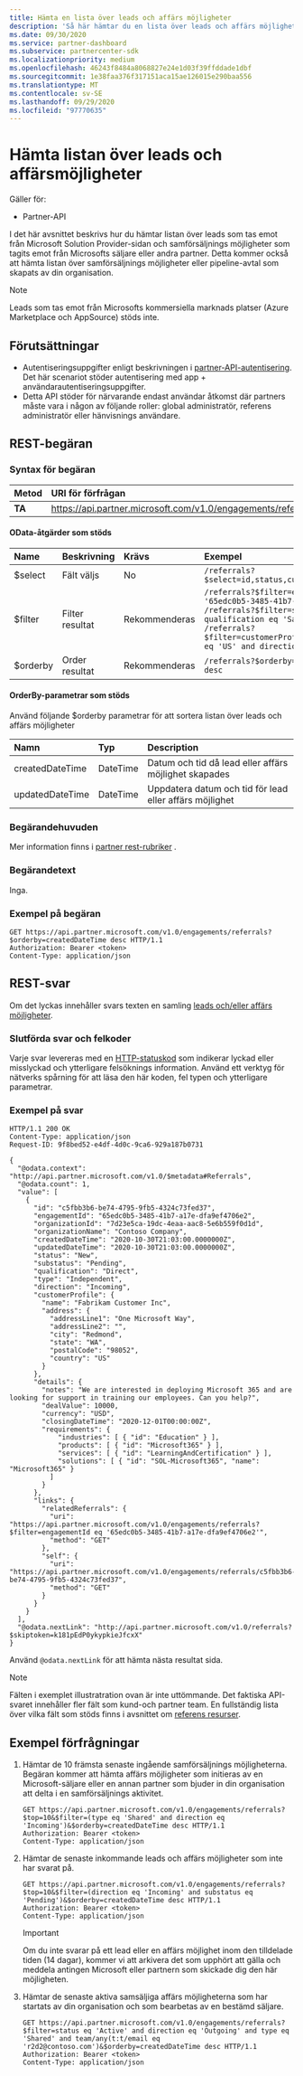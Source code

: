 ```yaml
---
title: Hämta en lista över leads och affärs möjligheter
description: 'Så här hämtar du en lista över leads och affärs möjligheter med partner-API: et.'
ms.date: 09/30/2020
ms.service: partner-dashboard
ms.subservice: partnercenter-sdk
ms.localizationpriority: medium
ms.openlocfilehash: 46243f8484a8068827e24e1d03f39ffddade1dbf
ms.sourcegitcommit: 1e38faa376f317151aca15ae126015e290baa556
ms.translationtype: MT
ms.contentlocale: sv-SE
ms.lasthandoff: 09/29/2020
ms.locfileid: "97770635"
---
```

# <a name="get-the-list-of-leads-and-opportunities"></a>Hämta listan över leads och affärsmöjligheter

Gäller för:

- Partner-API

 I det här avsnittet beskrivs hur du hämtar listan över leads som tas emot från Microsoft Solution Provider-sidan och samförsäljnings möjligheter som tagits emot från Microsofts säljare eller andra partner. Detta kommer också att hämta listan över samförsäljnings möjligheter eller pipeline-avtal som skapats av din organisation.

> [!Note]
> Leads som tas emot från Microsofts kommersiella marknads platser (Azure Marketplace och AppSource) stöds inte.

## <a name="prerequisites"></a>Förutsättningar

- Autentiseringsuppgifter enligt beskrivningen i [partner-API-autentisering](api-authentication.md). Det här scenariot stöder autentisering med app + användarautentiseringsuppgifter.
- Detta API stöder för närvarande endast användar åtkomst där partners måste vara i någon av följande roller: global administratör, referens administratör eller hänvisnings användare.

## <a name="rest-request"></a>REST-begäran

### <a name="request-syntax"></a>Syntax för begäran

| Metod  | URI för förfrågan                                                    |
|:--------|:---------------------------------------------------------------|
| **TA** | <https://api.partner.microsoft.com/v1.0/engagements/referrals> |

#### <a name="supported-odata-operations"></a>OData-åtgärder som stöds

| Name     | Beskrivning     | Krävs    | Exempel                                                                                                                                                                                                                                                     |
|:---------|:----------------|:------------|:------------------------------------------------------------------------------------------------------------------------------------------------------------------------------------------------------------------------------------------------------------|
| $select  | Fält väljs  | No          | `/referrals?$select=id,status,customerProfile`                                                                                                                                                                                                              |
| $filter  | Filter resultat | Rekommenderas | `/referrals?$filter=engagementId eq '65edc0b5-3485-41b7-a17e-dfa9ef4706e2'` <br/> `/referrals?$filter=status eq 'New' and qualification eq 'SalesQualified'` <br/> `/referrals?$filter=customerProfile/address/country eq 'US' and direction eq 'Incoming'` |
| $orderby | Order resultat  | Rekommenderas | `/referrals?$orderby=createdDateTime desc`                                                                                                                                                                                                                  |

#### <a name="supported-orderby-parameters"></a>OrderBy-parametrar som stöds

Använd följande $orderby parametrar för att sortera listan över leads och affärs möjligheter

| Namn            | Typ     | Description                                       |
|:----------------|:---------|:--------------------------------------------------|
| createdDateTime | DateTime | Datum och tid då lead eller affärs möjlighet skapades |
| updatedDateTime | DateTime | Uppdatera datum och tid för lead eller affärs möjlighet   |

### <a name="request-headers"></a>Begärandehuvuden

Mer information finns i [partner rest-rubriker](headers.md) .

### <a name="request-body"></a>Begärandetext

Inga.

### <a name="request-example"></a>Exempel på begäran

```http
GET https://api.partner.microsoft.com/v1.0/engagements/referrals?$orderby=createdDateTime desc HTTP/1.1
Authorization: Bearer <token>
Content-Type: application/json
```

## <a name="rest-response"></a>REST-svar

Om det lyckas innehåller svars texten en samling [leads och/eller affärs möjligheter](referral-resources.md).

### <a name="response-success-and-error-codes"></a>Slutförda svar och felkoder

Varje svar levereras med en [HTTP-statuskod](error-codes.md) som indikerar lyckad eller misslyckad och ytterligare felsöknings information. Använd ett verktyg för nätverks spårning för att läsa den här koden, fel typen och ytterligare parametrar.

### <a name="response-example"></a>Exempel på svar

``` http
HTTP/1.1 200 OK
Content-Type: application/json
Request-ID: 9f8bed52-e4df-4d0c-9ca6-929a187b0731

{
  "@odata.context": "http://api.partner.microsoft.com/v1.0/$metadata#Referrals",
  "@odata.count": 1,
  "value": [
    {
      "id": "c5fbb3b6-be74-4795-9fb5-4324c73fed37",
      "engagementId": "65edc0b5-3485-41b7-a17e-dfa9ef4706e2",
      "organizationId": "7d23e5ca-19dc-4eaa-aac8-5e6b559f0d1d",
      "organizationName": "Contoso Company",
      "createdDateTime": "2020-10-30T21:03:00.0000000Z",
      "updatedDateTime": "2020-10-30T21:03:00.0000000Z",
      "status": "New",
      "substatus": "Pending",
      "qualification": "Direct",
      "type": "Independent",
      "direction": "Incoming",
      "customerProfile": {
        "name": "Fabrikam Customer Inc",
        "address": {
          "addressLine1": "One Microsoft Way",
          "addressLine2": "",
          "city": "Redmond",
          "state": "WA",
          "postalCode": "98052",
          "country": "US"
        }
      },
      "details": {
        "notes": "We are interested in deploying Microsoft 365 and are looking for support in training our employees. Can you help?",
        "dealValue": 10000,
        "currency": "USD",
        "closingDateTime": "2020-12-01T00:00:00Z",
        "requirements": {
            "industries": [ { "id": "Education" } ],
            "products": [ { "id": "Microsoft365" } ],
            "services": [ { "id": "LearningAndCertification" } ],
            "solutions": [ { "id": "SOL-Microsoft365", "name": "Microsoft365" }
          ]
        }
      },
      "links": {
        "relatedReferrals": {
          "uri": "https://api.partner.microsoft.com/v1.0/engagements/referrals?$filter=engagementId eq '65edc0b5-3485-41b7-a17e-dfa9ef4706e2'",
          "method": "GET"
        },
        "self": {
          "uri": "https://api.partner.microsoft.com/v1.0/engagements/referrals/c5fbb3b6-be74-4795-9fb5-4324c73fed37",
          "method": "GET"
        }
      }
    }
  ],
  "@odata.nextLink": "http://api.partner.microsoft.com/v1.0/referrals?$skiptoken=k181pEdP0ykypkieJfcxX"
}
```

Använd `@odata.nextLink` för att hämta nästa resultat sida.

> [!Note]
> Fälten i exemplet illustratration ovan är inte uttömmande. Det faktiska API-svaret innehåller fler fält som kund-och partner team. En fullständig lista över vilka fält som stöds finns i avsnittet om [referens resurser](referral-resources.md).

## <a name="sample-requests"></a>Exempel förfrågningar

1. Hämtar de 10 främsta senaste ingående samförsäljnings möjligheterna. Begäran kommer att hämta affärs möjligheter som initieras av en Microsoft-säljare eller en annan partner som bjuder in din organisation att delta i en samförsäljnings aktivitet.
    
    ```http
    GET https://api.partner.microsoft.com/v1.0/engagements/referrals?$top=10&$filter=(type eq 'Shared' and direction eq 'Incoming')&$orderby=createdDateTime desc HTTP/1.1
    Authorization: Bearer <token>
    Content-Type: application/json
    ```

2. Hämtar de senaste inkommande leads och affärs möjligheter som inte har svarat på.  

    ```http
    GET https://api.partner.microsoft.com/v1.0/engagements/referrals?$top=10&$filter=(direction eq 'Incoming' and substatus eq 'Pending')&$orderby=createdDateTime desc HTTP/1.1
    Authorization: Bearer <token>
    Content-Type: application/json
    ```

    > [!Important]
    > Om du inte svarar på ett lead eller en affärs möjlighet inom den tilldelade tiden (14 dagar), kommer vi att arkivera det som upphört att gälla och meddela antingen Microsoft eller partnern som skickade dig den här möjligheten.

3. Hämtar de senaste aktiva samsäljiga affärs möjligheterna som har startats av din organisation och som bearbetas av en bestämd säljare.
    ```http
    GET https://api.partner.microsoft.com/v1.0/engagements/referrals?$filter=status eq 'Active' and direction eq 'Outgoing' and type eq 'Shared' and team/any(t:t/email eq 'r2d2@contoso.com')&$orderby=createdDateTime desc HTTP/1.1
    Authorization: Bearer <token>
    Content-Type: application/json
    ```